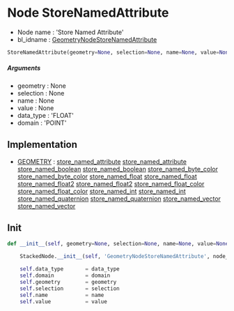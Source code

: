 # Node StoreNamedAttribute

- Node name : 'Store Named Attribute'
- bl_idname : [GeometryNodeStoreNamedAttribute](https://docs.blender.org/api/current/bpy.types.GeometryNodeStoreNamedAttribute.html)


``` python
StoreNamedAttribute(geometry=None, selection=None, name=None, value=None, data_type='FLOAT', domain='POINT', node_label=None, node_color=None)
```
##### Arguments

- geometry : None
- selection : None
- name : None
- value : None
- data_type : 'FLOAT'
- domain : 'POINT'

## Implementation

- [GEOMETRY](/docs/GeoNodes/GEOMETRY.md) : [store_named_attribute](/docs/GeoNodes/socket_GEOMETRY.md#store_named_attribute) [store_named_attribute](/docs/GeoNodes/socket_GEOMETRY.md#store_named_attribute) [store_named_boolean](/docs/GeoNodes/socket_GEOMETRY.md#store_named_boolean) [store_named_boolean](/docs/GeoNodes/socket_GEOMETRY.md#store_named_boolean) [store_named_byte_color](/docs/GeoNodes/socket_GEOMETRY.md#store_named_byte_color) [store_named_byte_color](/docs/GeoNodes/socket_GEOMETRY.md#store_named_byte_color) [store_named_float](/docs/GeoNodes/socket_GEOMETRY.md#store_named_float) [store_named_float](/docs/GeoNodes/socket_GEOMETRY.md#store_named_float) [store_named_float2](/docs/GeoNodes/socket_GEOMETRY.md#store_named_float2) [store_named_float2](/docs/GeoNodes/socket_GEOMETRY.md#store_named_float2) [store_named_float_color](/docs/GeoNodes/socket_GEOMETRY.md#store_named_float_color) [store_named_float_color](/docs/GeoNodes/socket_GEOMETRY.md#store_named_float_color) [store_named_int](/docs/GeoNodes/socket_GEOMETRY.md#store_named_int) [store_named_int](/docs/GeoNodes/socket_GEOMETRY.md#store_named_int) [store_named_quaternion](/docs/GeoNodes/socket_GEOMETRY.md#store_named_quaternion) [store_named_quaternion](/docs/GeoNodes/socket_GEOMETRY.md#store_named_quaternion) [store_named_vector](/docs/GeoNodes/socket_GEOMETRY.md#store_named_vector) [store_named_vector](/docs/GeoNodes/socket_GEOMETRY.md#store_named_vector)

## Init

``` python
def __init__(self, geometry=None, selection=None, name=None, value=None, data_type='FLOAT', domain='POINT', node_label=None, node_color=None):

    StackedNode.__init__(self, 'GeometryNodeStoreNamedAttribute', node_label=node_label, node_color=node_color)

    self.data_type       = data_type
    self.domain          = domain
    self.geometry        = geometry
    self.selection       = selection
    self.name            = name
    self.value           = value
```
